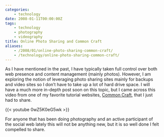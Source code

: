 ```yaml
---
categories:
    - technology
date: 2008-01-11T00:00:00Z
tags:
    - technology
    - photography
    - videography
title: Online Photo Sharing and Common Craft
aliases: 
    - /2008/01/online-photo-sharing-common-craft/
    - /technology/online-photo-sharing-common-craft/
---
```


As I have mentioned in the past, I have typically taken full control
over both web presence and content management (mainly photos). However,
I am exploring the notion of leveraging photo sharing sites mainly for
backups and video sites so I don’t have to take up a lot of hard drive
space. I will have a much more in-depth post soon on this topic, but I
came across this video from one of my favorite tutorial websites,
[Common Craft](http://www.commoncraft.com/ "Common Craft"), that I just
had to share.

{{< youtube 0wZ5K0eG5wk >}}

For anyone that has been doing photography and an active participant of
the social web lately this will not be anything new, but it is so well
done I felt compelled to share.